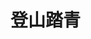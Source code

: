 # 登山踏青
<sc-dc />
<br />
<dialog>
# Hey Carol, what are you doing this weekend?
## I'm going [hiking/n.] with my husband and our hiking [club/n.].
# You have a hiking club?
## Yes, we do.
We have 30 to 40 people of all ages and [skill/n.] [levels:level/n./3].
# That's great.
Do you guys do day hikes or multi-day hikes?
## Mostly day hikes, but we do five or six multi-day hikes a year.
# Do you hike around the island or do you go [overseas/adv./2] too?
## So far, our hikes are around the island.
Next year, we will do our first overseas hiking trip by doing a one-week hiking trip to Nepal.
# That sounds fun. I would love to join your hiking club.
## Sure, join us!
I'll send you our Facebook page and you'll see all our [upcoming/adj.] activities there.
# OK. Thanks!
</dialog>
